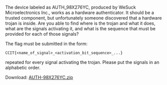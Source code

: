 The device labeled as AUTH_98X276YC, produced by WeSuck Microelectronics Inc., works as a hardware authenticator. It should be a trusted component, but  unfortunately someone discovered that a hardware trojan is inside.
Are you able to find where is the trojan and what it does, what are the 
signals activating it, and what is the sequence that must be provided for each of those signals?

The flag must be submitted in the form:

`CCIT{<name_of_signal>_<activation_bit_sequence>_...}`

repeated for every signal activating the trojan. 
Please put the signals in an alphabetic order.

Download: [AUTH-98X276YC.zip](https://cyberchallenge.s3.eu-south-1.amazonaws.com/hardware/AUTH-98X276YC.zip)
